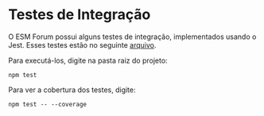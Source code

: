 # Testes de Integração

O ESM Forum possui alguns testes de integração, implementados usando o Jest. Esses testes estão no seguinte [arquivo](../testes/modelo.test.js).

Para executá-los, digite na pasta raiz do projeto:

``npm test``

Para ver a cobertura dos testes, digite:

``npm test -- --coverage`` 